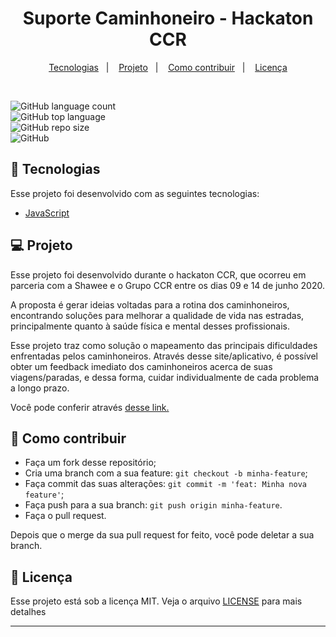 <h1 align="center">
   Suporte Caminhoneiro - Hackaton CCR
</h1>
    
<p align="center">
  <a href="#-tecnologias">Tecnologias</a>&nbsp;&nbsp;&nbsp;|&nbsp;&nbsp;&nbsp;
  <a href="#-projeto">Projeto</a>&nbsp;&nbsp;&nbsp;|&nbsp;&nbsp;&nbsp;
  <a href="#-como-contribuir">Como contribuir</a>&nbsp;&nbsp;&nbsp;|&nbsp;&nbsp;&nbsp;
  <a href="#memo-licença">Licença</a>
</p>

<br>

![GitHub language count](https://img.shields.io/github/languages/count/danielbgc/hackaton-ccr)
<br>
![GitHub top language](https://img.shields.io/github/languages/top/danielbgc/hackaton-ccr)
<br>
![GitHub repo size](https://img.shields.io/github/repo-size/danielbgc/hackaton-ccr)
<br>
![GitHub](https://img.shields.io/github/license/danielbgc/hackaton-ccr) 
<br>

## 🚀 Tecnologias

Esse projeto foi desenvolvido com as seguintes tecnologias:

- [JavaScript](https://www.w3schools.com/js/default.asp)

## 💻 Projeto

Esse projeto foi desenvolvido durante o hackaton CCR, que ocorreu em parceria com a Shawee e o Grupo CCR entre os dias 09 e 14 de junho 2020.

A proposta é gerar ideias voltadas para a rotina dos caminhoneiros, encontrando soluções para melhorar a qualidade de vida nas estradas, principalmente quanto à saúde física e mental desses profissionais.

Esse projeto traz como solução o mapeamento das principais dificuldades enfrentadas pelos caminhoneiros. Através desse site/aplicativo, é possível obter um feedback imediato dos caminhoneiros acerca de suas viagens/paradas, e dessa forma, cuidar individualmente de cada problema a longo prazo.

Você pode conferir através <a href="https://danielbgc.github.io/hackaton-ccr/" target="_blank"> desse link. </a> 

## 🤔 Como contribuir

- Faça um fork desse repositório;
- Cria uma branch com a sua feature: `git checkout -b minha-feature`;
- Faça commit das suas alterações: `git commit -m 'feat: Minha nova feature'`;
- Faça push para a sua branch: `git push origin minha-feature`.
- Faça o pull request.

Depois que o merge da sua pull request for feito, você pode deletar a sua branch.

## :memo: Licença

Esse projeto está sob a licença MIT. Veja o arquivo [LICENSE](LICENSE.md) para mais detalhes

---
